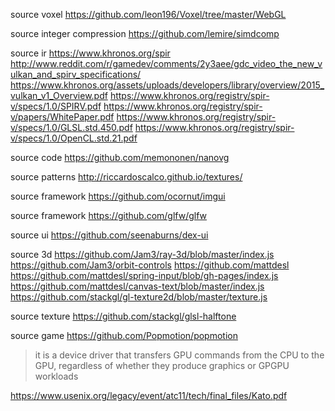 
source voxel
  https://github.com/leon196/Voxel/tree/master/WebGL

source integer compression
  https://github.com/lemire/simdcomp

source ir
  https://www.khronos.org/spir
  http://www.reddit.com/r/gamedev/comments/2y3aee/gdc_video_the_new_vulkan_and_spirv_specifications/
  https://www.khronos.org/assets/uploads/developers/library/overview/2015_vulkan_v1_Overview.pdf
  https://www.khronos.org/registry/spir-v/specs/1.0/SPIRV.pdf
  https://www.khronos.org/registry/spir-v/papers/WhitePaper.pdf
  https://www.khronos.org/registry/spir-v/specs/1.0/GLSL.std.450.pdf
  https://www.khronos.org/registry/spir-v/specs/1.0/OpenCL.std.21.pdf

source code
  https://github.com/memononen/nanovg

source patterns
  http://riccardoscalco.github.io/textures/

source framework
  https://github.com/ocornut/imgui

source framework
  https://github.com/glfw/glfw

source ui
  https://github.com/seenaburns/dex-ui

source 3d
  https://github.com/Jam3/ray-3d/blob/master/index.js
  https://github.com/Jam3/orbit-controls
  https://github.com/mattdesl
  https://github.com/mattdesl/spring-input/blob/gh-pages/index.js
  https://github.com/mattdesl/canvas-text/blob/master/index.js
  https://github.com/stackgl/gl-texture2d/blob/master/texture.js

source texture
  https://github.com/stackgl/glsl-halftone

source game
  https://github.com/Popmotion/popmotion

>  it is
a device driver that transfers GPU commands from the
CPU to the GPU, regardless of whether they produce
graphics or GPGPU workloads

https://www.usenix.org/legacy/event/atc11/tech/final_files/Kato.pdf
